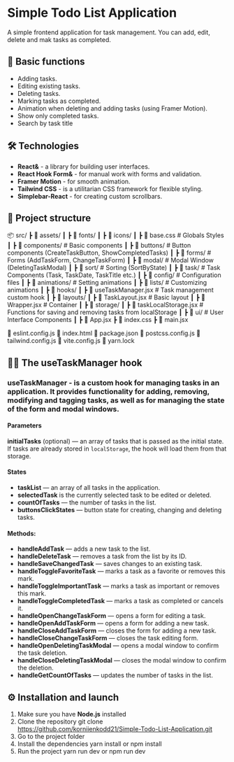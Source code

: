 # Simple Todo List Application

A simple frontend application for task management. You can add, edit, delete and mak tasks as completed.


## 🚀 Basic functions

-  Adding tasks.
-  Editing existing tasks.
-  Deleting tasks.
-  Marking tasks as completed.
-  Animation when deleting and adding tasks (using Framer Motion).
-  Show only completed tasks.
-  Search by task title


## 🛠 Technologies

-  **React&** - a library for building user interfaces.
-  **React Hook Form&** - for manual work with forms and validation.
-  **Framer Motion** - for smooth animation.
-  **Tailwind CSS** - is a utilitarian CSS framework for flexible styling.
-  **Simplebar-React** - for creating custom scrollbars.


## 📂 Project structure

📦 src/
┣ 📂 assets/
┃ ┣ 📂 fonts/
┃ ┣ 📂 icons/
┃ ┣ 📜 base.css   # Globals Styles
┃
┣ 📂 components/   # Basic components
┃ ┣ 📂 buttons/    # Button components (CreateTaskButton, ShowCompletedTasks)
┃ ┣ 📂 forms/      # Forms (AddTaskForm, ChangeTaskForm)
┃ ┣ 📂 modal/      # Modal Window (DeletingTaskModal)
┃ ┣ 📂 sort/       # Sorting (SortByState)
┃ ┣ 📂 task/       # Task Components (Task, TaskDate, TaskTitle etc.)
┃
┣ 📂 config/         # Configuration files
┃ ┣ 📂 animations/   # Setting animations
┃ ┣ 📂 lists/        # Customizing animations
┃
┣ 📂 hooks/
┃ ┣ 📜 useTaskManager.jsx   # Task management custom hook
┃
┣ 📂 layouts/
┃ ┣ 📜 TaskLayout.jsx   # Basic layout
┃ ┣ 📜 Wrapper.jsx      # Container
┃
┣ 📂 storage/
┃ ┣ 📜 taskLocalStorage.jsx   # Functions for saving and removing tasks from localStorage
┃
┣ 📂 ui/   # User Interface Components
┃
┣ 📜 App.jsx
┣ 📜 index.css
┣ 📜 main.jsx

📜 eslint.config.js
📜 index.html
📜 package.json
📜 postcss.config.js
📜 tailwind.config.js
📜 vite.config.js
📜 yarn.lock


## 🧑‍💻 The useTaskManager hook

### useTaskManager - is a custom hook for managing tasks in an application. It provides functionality for adding, removing, modifying and tagging tasks, as well as for managing the state of the form and modal windows.

#### Parameters

**initialTasks** (optional) — an array of tasks that is passed as the initial state. If tasks are already stored in `localStorage`, the hook will load them from that storage.

#### States

- **taskList** — an array of all tasks in the application.
- **selectedTask** is the currently selected task to be edited or deleted.
- **countOfTasks** — the number of tasks in the list.
- **buttonsClickStates** — button state for creating, changing and deleting tasks.

#### Methods:

- **handleAddTask** — adds a new task to the list.
- **handleDeleteTask** — removes a task from the list by its ID.
- **handleSaveChangedTask** — saves changes to an existing task.
- **handleToggleFavoriteTask** — marks a task as a favorite or removes this mark.
- **handleToggleImportantTask** — marks a task as important or removes this mark.
- **handleToggleCompletedTask** — marks a task as completed or cancels it.
- **handleOpenChangeTaskForm** — opens a form for editing a task.
- **handleOpenAddTaskForm** — opens a form for adding a new task.
- **handleCloseAddTaskForm** — closes the form for adding a new task.
- **handleCloseChangeTaskForm** — closes the task editing form.
- **handleOpenDeletingTaskModal** — opens a modal window to confirm the task deletion.
- **handleCloseDeletingTaskModal** — closes the modal window to confirm the deletion.
- **handleGetCountOfTasks** — updates the number of tasks in the list.


## ⚙️ Installation and launch

1. Make sure you have **Node.js** installed
2. Clone the repository
    git clone https://github.com/korniienkodd21/Simple-Todo-List-Application.git
3. Go to the project folder
4. Install the dependencies
    yarn install or npm install
5. Run the project
    yarn run dev or npm run dev